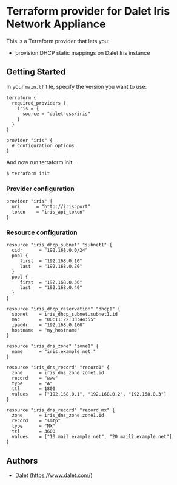 # Terraform provider for Dalet Iris Network Appliance

This is a Terraform provider that lets you:
- provision DHCP static mappings on Dalet Iris instance

## Getting Started

In your `main.tf` file, specify the version you want to use:

```hcl
terraform {
  required_providers {
    iris = {
      source = "dalet-oss/iris"
    }
  }
}

provider "iris" {
  # Configuration options
}
```

And now run terraform init:

```
$ terraform init
```

### Provider configuration

```hcl
provider "iris" {
  uri      = "http://iris:port"
  token    = "iris_api_token"
}
```

### Resource configuration

```hcl
resource "iris_dhcp_subnet" "subnet1" {
  cidr      = "192.168.0.0/24"
  pool {
     first  = "192.168.0.10"
     last   = "192.168.0.20"
  }
  pool {
     first  = "192.168.0.30"
     last   = "192.168.0.40"
  }
}

resource "iris_dhcp_reservation" "dhcp1" {
  subnet    = iris_dhcp_subnet.subnet1.id
  mac       = "00:11:22:33:44:55"
  ipaddr    = "192.168.0.100"
  hostname  = "my_hostname"
}

resource "iris_dns_zone" "zone1" {
  name      = "iris.example.net."
}

resource "iris_dns_record" "record1" {
  zone      = iris_dns_zone.zone1.id
  record    = "www"
  type      = "A"
  ttl       = 1800
  values    = ["192.168.0.1", "192.168.0.2", "192.168.0.3"]
}

resource "iris_dns_record" "record_mx" {
  zone      = iris_dns_zone.zone1.id
  record    = "smtp"
  type      = "MX"
  ttl       = 3600
  values    = ["10 mail.example.net", "20 mail2.example.net"]
}

```
## Authors

* Dalet (https://www.dalet.com/)
